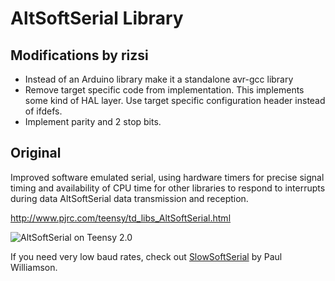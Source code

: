 # AltSoftSerial Library

## Modifications by rizsi

 * Instead of an Arduino library make it a standalone avr-gcc library
 * Remove target specific code from implementation. This implements some kind of HAL layer. Use target specific configuration header instead of ifdefs.
 * Implement parity and 2 stop bits.


## Original

Improved software emulated serial, using hardware timers for precise signal
timing and availability of CPU time for other libraries to respond to interrupts
during data AltSoftSerial data transmission and reception.

http://www.pjrc.com/teensy/td_libs_AltSoftSerial.html

![AltSoftSerial on Teensy 2.0](http://www.pjrc.com/teensy/td_libs_AltSoftSerial_2.jpg)

If you need very low baud rates, check out [SlowSoftSerial](https://forum.pjrc.com/threads/58604-SlowSoftSerial-library-for-slow-baud-rates?p=222991#post222991) by Paul Williamson.

